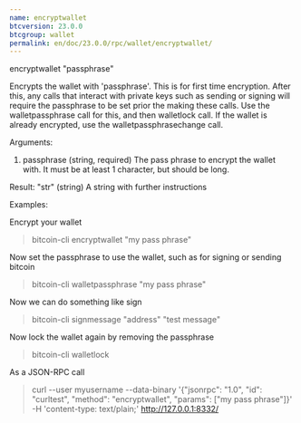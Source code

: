 ```yaml
---
name: encryptwallet
btcversion: 23.0.0
btcgroup: wallet
permalink: en/doc/23.0.0/rpc/wallet/encryptwallet/
---
```


encryptwallet "passphrase"

Encrypts the wallet with 'passphrase'. This is for first time encryption.
After this, any calls that interact with private keys such as sending or signing 
will require the passphrase to be set prior the making these calls.
Use the walletpassphrase call for this, and then walletlock call.
If the wallet is already encrypted, use the walletpassphrasechange call.

Arguments:
1. passphrase    (string, required) The pass phrase to encrypt the wallet with. It must be at least 1 character, but should be long.

Result:
"str"    (string) A string with further instructions

Examples:

Encrypt your wallet
> bitcoin-cli encryptwallet "my pass phrase"

Now set the passphrase to use the wallet, such as for signing or sending bitcoin
> bitcoin-cli walletpassphrase "my pass phrase"

Now we can do something like sign
> bitcoin-cli signmessage "address" "test message"

Now lock the wallet again by removing the passphrase
> bitcoin-cli walletlock 

As a JSON-RPC call
> curl --user myusername --data-binary '{"jsonrpc": "1.0", "id": "curltest", "method": "encryptwallet", "params": ["my pass phrase"]}' -H 'content-type: text/plain;' http://127.0.0.1:8332/


